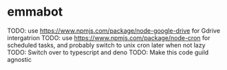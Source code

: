 # emmabot

TODO: use https://www.npmjs.com/package/node-google-drive for Gdrive intergatrion
TODO: use https://www.npmjs.com/package/node-cron for scheduled tasks, and probably switch to unix cron later when not lazy
TODO: Switch over to typescript and deno
TODO: Make this code guild agnostic
